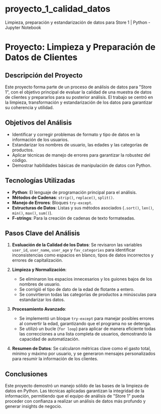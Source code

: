 # proyecto_1_calidad_datos
Limpieza, preparación y estandarización de datos para Store 1  | Python - Jupyter Notebook

# Proyecto: Limpieza y Preparación de Datos de Clientes

## Descripción del Proyecto
Este proyecto forma parte de un proceso de análisis de datos para "Store 1", con el objetivo principal de evaluar la calidad de una muestra de datos de clientes y prepararlos para su posterior análisis. El trabajo se centró en la limpieza, transformación y estandarización de los datos para garantizar su coherencia y utilidad.

## Objetivos del Análisis
- Identificar y corregir problemas de formato y tipo de datos en la información de los usuarios.
- Estandarizar los nombres de usuario, las edades y las categorías de productos.
- Aplicar técnicas de manejo de errores para garantizar la robustez del código.
- Demostrar habilidades básicas de manipulación de datos con Python.

## Tecnologías Utilizadas
- **Python**: El lenguaje de programación principal para el análisis.
- **Métodos de Cadenas**: `strip()`, `replace()`, `split()`.
- **Manejo de Errores**: Bloques `try-except`.
- **Estructuras de Datos**: Listas y sus métodos asociados (`.sort()`, `len()`, `min()`, `max()`, `sum()`).
- **F-strings**: Para la creación de cadenas de texto formateadas.

## Pasos Clave del Análisis
1. **Evaluación de la Calidad de los Datos**: Se revisaron las variables `user_id`, `user_name`, `user_age` y `fav_categories` para identificar inconsistencias como espacios en blanco, tipos de datos incorrectos y errores de capitalización.

2. **Limpieza y Normalización**:
   - Se eliminaron los espacios innecesarios y los guiones bajos de los nombres de usuario.
   - Se corrigió el tipo de dato de la edad de flotante a entero.
   - Se convirtieron todas las categorías de productos a minúsculas para estandarizar los datos.

3. **Procesamiento Avanzado**:
   - Se implementó un bloque `try-except` para manejar posibles errores al convertir la edad, garantizando que el programa no se detenga.
   - Se utilizó un bucle (`for loop`) para aplicar de manera eficiente todas las correcciones a una lista completa de usuarios, demostrando la capacidad de automatización.

4. **Resumen de Datos**: Se calcularon métricas clave como el gasto total, mínimo y máximo por usuario, y se generaron mensajes personalizados para resumir la información de los clientes.

## Conclusiones
Este proyecto demostró un manejo sólido de las bases de la limpieza de datos en Python. Las técnicas aplicadas garantizan la integridad de la información, permitiendo que el equipo de análisis de "Store 1" pueda proceder con confianza a realizar un análisis de datos más profundo y generar insights de negocio.
